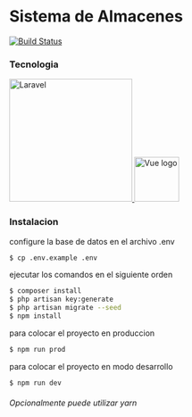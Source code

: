 
# Sistema de Almacenes

[![Build Status](https://travis-ci.org/joemccann/dillinger.svg?branch=master)](https://travis-ci.org/joemccann/dillinger)

### Tecnologia  

 <a href="https://laravel.com"><img alt="Laravel" src="https://laravel.com/assets/img/components/logo-laravel.svg" width="220" /> </a>
 <a href="https://vuejs.org" target="_blank" rel="noopener noreferrer"><img width="80" src="https://vuejs.org/images/logo.png" alt="Vue logo"></a>

### Instalacion

configure la base de datos en el archivo .env

```sh
$ cp .env.example .env  
```
ejecutar los comandos en el siguiente orden

```sh
$ composer install    
$ php artisan key:generate     
$ php artisan migrate --seed
$ npm install 
```
para colocar el proyecto en produccion
```sh
$ npm run prod
```
para colocar el proyecto en modo desarrollo 
```sh
$ npm run dev
```
###### Opcionalmente puede utilizar yarn
